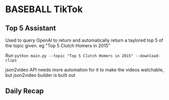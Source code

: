# BASEBALL TikTok

## Top 5 Assistant

Used to query OpenAI to return and automatically return a taylored top 5 of the topic given. eg "Top 5 Clutch Homers in 2015"

Run `python main.py --topic "Top 5 Clutch Homers in 2015" --download-clips`

json2video API needs more automation for it to make the videos watchable, but json2video builder is built out

## Daily Recap